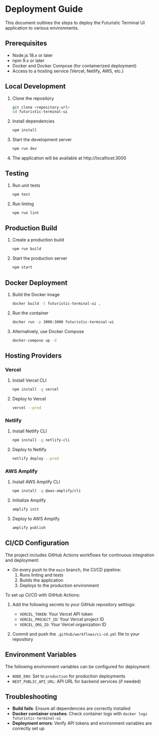 # Deployment Guide

This document outlines the steps to deploy the Futuristic Terminal UI application to various environments.

## Prerequisites

- Node.js 18.x or later
- npm 9.x or later
- Docker and Docker Compose (for containerized deployment)
- Access to a hosting service (Vercel, Netlify, AWS, etc.)

## Local Development

1. Clone the repository

   ```bash
   git clone <repository-url>
   cd futuristic-terminal-ui
   ```

2. Install dependencies

   ```bash
   npm install
   ```

3. Start the development server

   ```bash
   npm run dev
   ```

4. The application will be available at http://localhost:3000

## Testing

1. Run unit tests

   ```bash
   npm test
   ```

2. Run linting
   ```bash
   npm run lint
   ```

## Production Build

1. Create a production build

   ```bash
   npm run build
   ```

2. Start the production server
   ```bash
   npm start
   ```

## Docker Deployment

1. Build the Docker image

   ```bash
   docker build -t futuristic-terminal-ui .
   ```

2. Run the container

   ```bash
   docker run -p 3000:3000 futuristic-terminal-ui
   ```

3. Alternatively, use Docker Compose
   ```bash
   docker-compose up -d
   ```

## Hosting Providers

### Vercel

1. Install Vercel CLI

   ```bash
   npm install -g vercel
   ```

2. Deploy to Vercel
   ```bash
   vercel --prod
   ```

### Netlify

1. Install Netlify CLI

   ```bash
   npm install -g netlify-cli
   ```

2. Deploy to Netlify
   ```bash
   netlify deploy --prod
   ```

### AWS Amplify

1. Install AWS Amplify CLI

   ```bash
   npm install -g @aws-amplify/cli
   ```

2. Initialize Amplify

   ```bash
   amplify init
   ```

3. Deploy to AWS Amplify
   ```bash
   amplify publish
   ```

## CI/CD Configuration

The project includes GitHub Actions workflows for continuous integration and deployment:

- On every push to the `main` branch, the CI/CD pipeline:
  1. Runs linting and tests
  2. Builds the application
  3. Deploys to the production environment

To set up CI/CD with GitHub Actions:

1. Add the following secrets to your GitHub repository settings:

   - `VERCEL_TOKEN`: Your Vercel API token
   - `VERCEL_PROJECT_ID`: Your Vercel project ID
   - `VERCEL_ORG_ID`: Your Vercel organization ID

2. Commit and push the `.github/workflows/ci-cd.yml` file to your repository

## Environment Variables

The following environment variables can be configured for deployment:

- `NODE_ENV`: Set to `production` for production deployments
- `NEXT_PUBLIC_API_URL`: API URL for backend services (if needed)

## Troubleshooting

- **Build fails**: Ensure all dependencies are correctly installed
- **Docker container crashes**: Check container logs with `docker logs futuristic-terminal-ui`
- **Deployment errors**: Verify API tokens and environment variables are correctly set up
